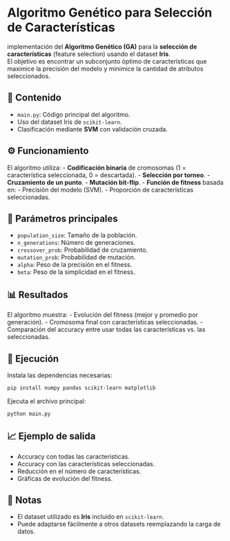 # Algoritmo Genético para Selección de Características

implementación del **Algoritmo Genético (GA)** para la
**selección de características** (feature selection) usando el dataset
**Iris**.\
El objetivo es encontrar un subconjunto óptimo de características que
maximice la precisión del modelo y minimice la cantidad de atributos
seleccionados.

## 📂 Contenido

-   `main.py`: Código principal del algoritmo.
-   Uso del dataset Iris de `scikit-learn`.
-   Clasificación mediante **SVM** con validación cruzada.

## ⚙️ Funcionamiento

El algoritmo utiliza: - **Codificación binaria** de cromosomas (1 =
característica seleccionada, 0 = descartada). - **Selección por
torneo**. - **Cruzamiento de un punto**. - **Mutación bit-flip**. -
**Función de fitness** basada en: - Precisión del modelo (SVM). -
Proporción de características seleccionadas.

## 🧬 Parámetros principales

-   `population_size`: Tamaño de la población.
-   `n_generations`: Número de generaciones.
-   `crossover_prob`: Probabilidad de cruzamiento.
-   `mutation_prob`: Probabilidad de mutación.
-   `alpha`: Peso de la precisión en el fitness.
-   `beta`: Peso de la simplicidad en el fitness.

## 📊 Resultados

El algoritmo muestra: - Evolución del fitness (mejor y promedio por
generación). - Cromosoma final con características seleccionadas. -
Comparación del accuracy entre usar todas las características vs. las
seleccionadas.

## 🚀 Ejecución

Instala las dependencias necesarias:

``` bash
pip install numpy pandas scikit-learn matplotlib
```

Ejecuta el archivo principal:

``` bash
python main.py
```

## 📈 Ejemplo de salida

-   Accuracy con todas las características.
-   Accuracy con las características seleccionadas.
-   Reducción en el número de características.
-   Gráficas de evolución del fitness.

## 📝 Notas

-   El dataset utilizado es **Iris** incluido en `scikit-learn`.
-   Puede adaptarse fácilmente a otros datasets reemplazando la carga de
    datos.
